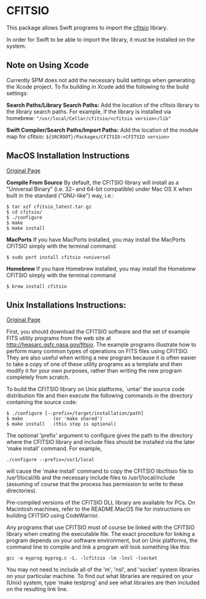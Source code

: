 CFITSIO
=======

This package allows Swift programs to import the [cfitsio](http://heasarc.gsfc.nasa.gov/docs/software/fitsio/fitsio.html) library. 

In order for Swift to be able to import the library, it must be installed on the system.

Note on Using Xcode
-------------------

Currently SPM does not add the necessary build settings when generating the Xcode project. To fix building in Xcode add the following to the build settings:

**Search Paths/Library Search Paths:**
Add the location of the cfitsio library to the library search paths. For example, if the library is installed via homebrew: `"/usr/local/Cellar/cfitsio/<cfitsio version>/lib"`

**Swift Compiler/Search Paths/Import Paths:**
Add the location of the module map for cfitsio: `${SRCROOT}/Packages/CFITSIO-<CFITSIO version>`


MacOS Installation Instructions
-------------------------------

[Original Page](http://heasarc.gsfc.nasa.gov/docs/software/fitsio/fitsio_macosx.html)

**Compile From Source**
By default, the CFITSIO library will install as a "Universal Binary" (i.e. 32- and 64-bit compatible) under Mac OS X when built in the standard ("GNU-like") way, i.e.:

```
$ tar xzf cfitsio_latest.tar.gz
$ cd cfitsio/
$ ./configure
$ make
$ make install
```

**MacPorts**
If you have MacPorts installed, you may install the MacPorts CFITSIO simply with the terminal command

```
$ sudo port install cfitsio +universal
```

**Homebrew**
If you have Homebrew installed, you may install the Homebrew CFITSIO simply with the terminal command

```
$ brew install cfitsio

```

Unix Installations Instructions:
-------------------------------

[Original Page](http://heasarc.gsfc.nasa.gov/docs/software/fitsio/quick/node3.html)

First, you should download the CFITSIO software and the set of example FITS utility programs from the web site at http://heasarc.gsfc.nasa.gov/fitsio. The example programs illustrate how to perform many common types of operations on FITS files using CFITSIO. They are also useful when writing a new program because it is often easier to take a copy of one of these utility programs as a template and then modify it for your own purposes, rather than writing the new program completely from scratch.

To build the CFITSIO library on Unix platforms, `untar' the source code distribution file and then execute the following commands in the directory containing the source code:

```
$ ./configure [--prefix=/target/installation/path]
$ make           (or 'make shared')
$ make install   (this step is optional)
```

The optional 'prefix' argument to configure gives the path to the directory where the CFITSIO library and include files should be installed via the later 'make install' command. For example,

```
./configure --prefix=/usr1/local
```

will cause the 'make install' command to copy the CFITSIO libcfitsio file to /usr1/local/lib and the necessary include files to /usr1/local/include (assuming of course that the process has permission to write to these directories).

Pre-compiled versions of the CFITSIO DLL library are available for PCs. On Macintosh machines, refer to the README.MacOS file for instructions on building CFITSIO using CodeWarrior.

Any programs that use CFITSIO must of course be linked with the CFITSIO library when creating the executable file. The exact procedure for linking a program depends on your software environment, but on Unix platforms, the command line to compile and link a program will look something like this:

```
gcc -o myprog myprog.c -L. -lcfitsio -lm -lnsl -lsocket
```

You may not need to include all of the 'm', 'nsl', and 'socket' system libraries on your particular machine. To find out what libraries are required on your (Unix) system, type 'make testprog' and see what libraries are then included on the resulting link line.